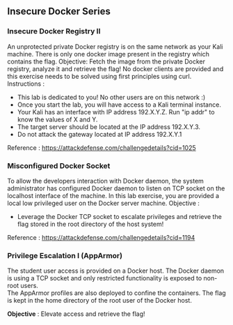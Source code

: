 ## Insecure Docker Series
### Insecure Docker Registry II 

An unprotected private Docker registry is on the same network as your Kali machine. There is only one docker image present in the registry which contains the flag.
Objective: Fetch the image from the private Docker registry, analyze it and retrieve the flag!  No docker clients are provided and this exercise needs to be solved using first principles using curl.
Instructions : 
- This lab is dedicated to you! No other users are on this network :) 
- Once you start the lab, you will have access to a Kali terminal instance.
- Your Kali has an interface with IP address 192.X.Y.Z. Run "ip addr" to know the values of X and Y.
- The target server should be located at the IP address 192.X.Y.3. 
- Do not attack the gateway located at IP address 192.X.Y.1

Reference : https://attackdefense.com/challengedetails?cid=1025

### Misconfigured Docker Socket

To allow the developers interaction with Docker daemon, the system administrator has configured Docker daemon to listen on TCP socket on the localhost interface of the machine. In this lab exercise, you are provided a local low privileged user on the Docker server machine. 
Objective : 
- Leverage the Docker TCP socket to escalate privileges and retrieve the flag stored in the root directory of the host system!  
  
Reference : https://attackdefense.com/challengedetails?cid=1194
  
### Privilege Escalation I (AppArmor)  

The student user access is provided on a Docker host. The Docker daemon is using a TCP socket and only restricted functionality is exposed to non-root users.  
The AppArmor profiles are also deployed to confine the containers. The flag is kept in the home directory of the root user of the Docker host.  
  
**Objective** : Elevate access and retrieve the flag!  

